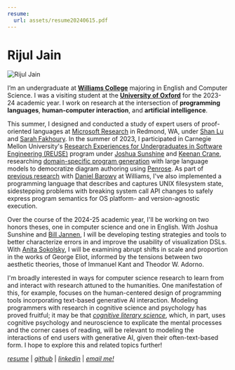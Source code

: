 ```yaml
---
resume:
  url: assets/resume20240615.pdf
---
```


# Rijul Jain

![Rijul Jain](assets/rjain06192024.jpg) 

I’m an undergraduate at [**Williams College**](https://www.williams.edu/) majoring in English and Computer Science. I was a visiting student at the [**University of Oxford**](https://www.exeter.ox.ac.uk/) for the 2023-24 academic year. I work on research at the intersection of **programming languages**, **human-computer interaction**, and **artificial intelligence**. 

This summer, I designed and conducted a study of expert users of proof-oriented languages at [Microsoft Research](https://www.microsoft.com/en-us/research/lab/microsoft-research-redmond/) in Redmond, WA, under [Shan Lu](https://people.cs.uchicago.edu/~shanlu/) and [Sarah Fakhoury](https://www.microsoft.com/en-us/research/people/sfakhoury/). In the summer of 2023, I participated in Carnegie Mellon University's [Research Experiences for Undergraduates in Software Engineering (REUSE)](https://www.cmu.edu/scs/s3d/reuse/) program under [Joshua Sunshine](https://www.cs.cmu.edu/~jssunshi/) and [Keenan Crane](https://www.cs.cmu.edu/~kmcrane/), researching [domain-specific program generation](assets/From_Prose_to_Programs_with_Penrose_REUSE_2023_Poster_Rijul_Jain.pdf) with large language models to democratize diagram authoring using [Penrose](https://penrose.cs.cmu.edu/). As part of [previous research](assets/bitfridge-poster.pdf) with [Daniel Barowy](http://www.cs.williams.edu/~dbarowy/) at Williams, I've also implemented a programming language that describes and captures UNIX filesystem state, sidestepping problems with breaking system call API changes to safely express program semantics for OS platform- and version-agnostic execution.

Over the course of the 2024-25 academic year, I'll be working on two honors theses, one in computer science and one in English. With Joshua Sunshine and [Bill Jannen](http://cs.williams.edu/~jannen/), I will be developing testing strategies and tools to better characterize errors in and improve the usability of visualization DSLs. With [Anita Sokolsky](https://english.williams.edu/profile/asokolsk/), I will be examining abrupt shifts in scale and proportion in the works of George Eliot, informed by the tensions between two aesthetic theories, those of Immanuel Kant and Theodor W. Adorno. 

I'm broadly interested in ways for computer science research to learn from and interact with research attuned to the humanities. One manifestation of this, for example, focuses on the human-centered design of programming tools incorporating text-based generative AI interaction. Modeling programmers with research in cognitive science and psychology has proved fruitful; it may be that [*cognitive literary science*](https://academic.oup.com/book/6868), which, in part, uses cognitive psychology and neuroscience to explicate the mental processes and the corner cases of reading, will be relevant to modeling the interactions of end users with generative AI, given their often-text-based form. I hope to explore this and related topics further!



[_resume_]({{page.resume.url}}) | [_github_](https://github.com/rjainrjain) | [_linkedin_](https://www.linkedin.com/in/rijul-jn/) | [_email me!_](mailto:rijul.jain@williams.edu)
